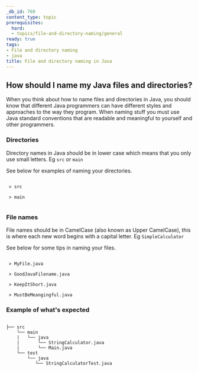```yaml
---
_db_id: 769
content_type: topic
prerequisites:
  hard:
  - topics/file-and-directory-naming/general
ready: true
tags:
- File and directory naming
- java
title: File and directory naming in Java
---
```


## How should I name my Java files and directories?
When you think about how to name files and directories in Java, you should know that different Java programmers can have different styles and approaches to the way they program. When naming stuff you must use Java standard conventions that are readable and meaningful to yourself and other programmers.


### Directories
Directory names in Java should be in lower case which means that you only use small letters. Eg `src` or `main`

See below for examples of naming your directories.

```

 > src

 > main 
 
```

### File names
File names should be in CamelCase (also known as Upper CamelCase), this is where each new word begins with a capital letter. Eg `SimpleCalculator`

See below for some tips in naming your files.

```

 > MyFile.java
 
 > GoodJavaFilename.java
 
 > KeepItShort.java
 
 > MustBeMeangingful.java

```


### Example of what's expected

```

├── src
    └── main
    |   └── java
    |       └── StringCalculator.java
    |       └── Main.java    
    └── test
        └── java
           └── StringCalculatorTest.java 

```
